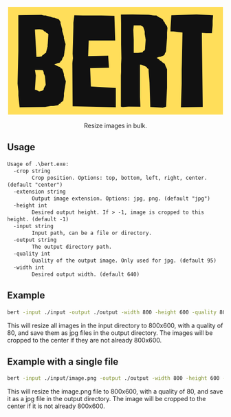 <div align="center">

![bert](https://github.com/eastcitysoftware/bert/blob/assets/bert.png?raw=true)

Resize images in bulk.
</div>

## Usage

```
Usage of .\bert.exe:
  -crop string
        Crop position. Options: top, bottom, left, right, center. (default "center")
  -extension string
        Output image extension. Options: jpg, png. (default "jpg")
  -height int
        Desired output height. If > -1, image is cropped to this height. (default -1)
  -input string
        Input path, can be a file or directory.
  -output string
        The output directory path.
  -quality int
        Quality of the output image. Only used for jpg. (default 95)
  -width int
        Desired output width. (default 640)
```

## Example

```bash
bert -input ./input -output ./output -width 800 -height 600 -quality 80 -extension jpg -crop center
```

This will resize all images in the input directory to 800x600, with a quality of 80, and save them as jpg files in the output directory. The images will be cropped to the center if they are not already 800x600.

## Example with a single file

```bash
bert -input ./input/image.png -output ./output -width 800 -height 600 -quality 80 -extension jpg -crop center
```

This will resize the image.png file to 800x600, with a quality of 80, and save it as a jpg file in the output directory. The image will be cropped to the center if it is not already 800x600.
